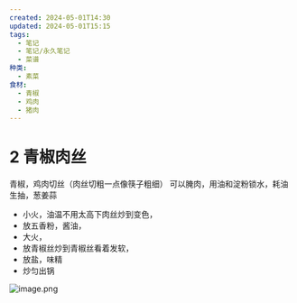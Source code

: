 ```yaml
---
created: 2024-05-01T14:30
updated: 2024-05-01T15:15
tags:
  - 笔记
  - 笔记/永久笔记
  - 菜谱
种类:
  - 素菜
食材:
  - 青椒
  - 鸡肉
  - 猪肉
---
```

# 2 青椒肉丝
青椒，鸡肉切丝（肉丝切粗一点像筷子粗细）
	可以腌肉，用油和淀粉锁水，耗油生抽，葱姜蒜
- 小火，油温不用太高下肉丝炒到变色，
- 放五香粉，酱油，
- 大火，
- 放青椒丝炒到青椒丝看着发软，
- 放盐，味精
- 炒匀出锅

![image.png](https://gcore.jsdelivr.net/gh/wsm6636/pic/202405011515889.png)
